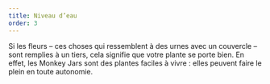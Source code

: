```yaml
---
title: Niveau d’eau
order: 3
---
```



Si les fleurs – ces choses qui ressemblent &agrave; des urnes avec un couvercle – sont remplies &agrave; un tiers, cela signifie que votre plante se porte bien. En effet, les Monkey Jars sont des plantes faciles &agrave; vivre : elles peuvent faire le plein en toute autonomie.